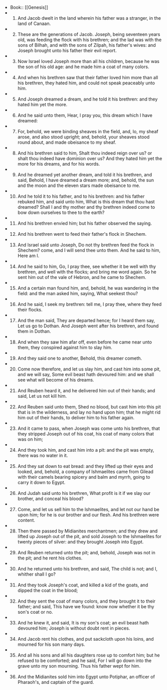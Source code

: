 - Book:: [[Genesis]]
- 1. And Jacob dwelt in the land wherein his father was a stranger, in the land of Canaan.
- 2. These are the generations of Jacob. Joseph, being seventeen years old, was feeding the flock with his brethren; and the lad was with the sons of Bilhah, and with the sons of Zilpah, his father's wives: and Joseph brought unto his father their evil report.
- 3. Now Israel loved Joseph more than all his children, because he was the son of his old age: and he made him a coat of many colors.
- 4. And when his brethren saw that their father loved him more than all his brethren, they hated him, and could not speak peaceably unto him.
- 5. And Joseph dreamed a dream, and he told it his brethren: and they hated him yet the more.
- 6. And he said unto them, Hear, I pray you, this dream which I have dreamed:
- 7. For, behold, we were binding sheaves in the field, and, lo, my sheaf arose, and also stood upright; and, behold, your sheaves stood round about, and made obeisance to my sheaf.
- 8. And his brethren said to him, Shalt thou indeed reign over us? or shalt thou indeed have dominion over us? And they hated him yet the more for his dreams, and for his words.
- 9. And he dreamed yet another dream, and told it his brethren, and said, Behold, I have dreamed a dream more; and, behold, the sun and the moon and the eleven stars made obeisance to me.
- 10. And he told it to his father, and to his brethren: and his father rebuked him, and said unto him, What is this dream that thou hast dreamed? Shall I and thy mother and thy brethren indeed come to bow down ourselves to thee to the earth?
- 11. And his brethren envied him; but his father observed the saying.
- 12. And his brethren went to feed their father's flock in Shechem.
- 13. And Israel said unto Joseph, Do not thy brethren feed the flock in Shechem? come, and I will send thee unto them. And he said to him, Here am I.
- 14. And he said to him, Go, I pray thee, see whether it be well with thy brethren, and well with the flocks; and bring me word again. So he sent him out of the vale of Hebron, and he came to Shechem.
- 15. And a certain man found him, and, behold, he was wandering in the field: and the man asked him, saying, What seekest thou?
- 16. And he said, I seek my brethren: tell me, I pray thee, where they feed their flocks.
- 17. And the man said, They are departed hence; for I heard them say, Let us go to Dothan. And Joseph went after his brethren, and found them in Dothan.
- 18. And when they saw him afar off, even before he came near unto them, they conspired against him to slay him.
- 19. And they said one to another, Behold, this dreamer cometh.
- 20. Come now therefore, and let us slay him, and cast him into some pit, and we will say, Some evil beast hath devoured him: and we shall see what will become of his dreams.
- 21. And Reuben heard it, and he delivered him out of their hands; and said, Let us not kill him.
- 22. And Reuben said unto them, Shed no blood, but cast him into this pit that is in the wilderness, and lay no hand upon him; that he might rid him out of their hands, to deliver him to his father again.
- 23. And it came to pass, when Joseph was come unto his brethren, that they stripped Joseph out of his coat, his coat of many colors that was on him;
- 24. And they took him, and cast him into a pit: and the pit was empty, there was no water in it.
- 25. And they sat down to eat bread: and they lifted up their eyes and looked, and, behold, a company of Ishmaelites came from Gilead with their camels bearing spicery and balm and myrrh, going to carry it down to Egypt.
- 26. And Judah said unto his brethren, What profit is it if we slay our brother, and conceal his blood?
- 27. Come, and let us sell him to the Ishmaelites, and let not our hand be upon him; for he is our brother and our flesh. And his brethren were content.
- 28. Then there passed by Midianites merchantmen; and they drew and lifted up Joseph out of the pit, and sold Joseph to the Ishmaelites for twenty pieces of silver: and they brought Joseph into Egypt.
- 29. And Reuben returned unto the pit; and, behold, Joseph was not in the pit; and he rent his clothes.
- 30. And he returned unto his brethren, and said, The child is not; and I, whither shall I go?
- 31. And they took Joseph's coat, and killed a kid of the goats, and dipped the coat in the blood;
- 32. And they sent the coat of many colors, and they brought it to their father; and said, This have we found: know now whether it be thy son's coat or no.
- 33. And he knew it, and said, It is my son's coat; an evil beast hath devoured him; Joseph is without doubt rent in pieces.
- 34. And Jacob rent his clothes, and put sackcloth upon his loins, and mourned for his son many days.
- 35. And all his sons and all his daughters rose up to comfort him; but he refused to be comforted; and he said, For I will go down into the grave unto my son mourning. Thus his father wept for him.
- 36. And the Midianites sold him into Egypt unto Potiphar, an officer of Pharaoh's, and captain of the guard.
